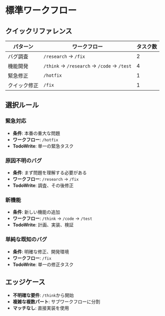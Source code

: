 # 標準ワークフロー

## クイックリファレンス

| パターン | ワークフロー | タスク数 |
|---------|------------|----------|
| バグ調査 | `/research` → `/fix` | 2 |
| 機能開発 | `/think` → `/research` → `/code` → `/test` | 4 |
| 緊急修正 | `/hotfix` | 1 |
| クイック修正 | `/fix` | 1 |

## 選択ルール

### 緊急対応
- **条件**: 本番の重大な問題
- **ワークフロー**: `/hotfix`
- **TodoWrite**: 単一の緊急タスク

### 原因不明のバグ
- **条件**: まず問題を理解する必要がある
- **ワークフロー**: `/research` → `/fix`
- **TodoWrite**: 調査、その後修正

### 新機能
- **条件**: 新しい機能の追加
- **ワークフロー**: `/think` → `/code` → `/test`
- **TodoWrite**: 計画、実装、検証

### 単純な既知のバグ
- **条件**: 明確な修正、開発環境
- **ワークフロー**: `/fix`
- **TodoWrite**: 単一の修正タスク

## エッジケース
- **不明確な要件**: `/think`から開始
- **複雑な複数パート**: サブワークフローに分割
- **マッチなし**: 直接実装を使用
